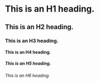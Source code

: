 # This is an H1 heading.
## This is an H2 heading.
### This is an H3 heading.
#### This is an H4 heading.
##### This is an H5 heading.
###### This is an H6 heading.
